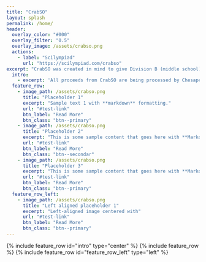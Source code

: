 ```yaml
---
title: "CrabSO"
layout: splash
permalink: /home/
header:
  overlay_color: "#000"
  overlay_filter: "0.5"
  overlay_image: /assets/crabso.png
  actions:
    - label: "Scilympiad"
      url: "https://scilympiad.com/crabso"
excerpt: "CrabSO was created in mind to give Division B (middle school) students another invitational to compete at before their regionals and/or state competitions as well as provide Marylanders another in-state competition. CrabSO is part of Chesapeake Stem Connections, a 501(c)(3) registered Maryland based nonprofit dedicated to supporting up and coming middle school Science Olympiad teams in Maryland."
  intro: 
    - excerpt: 'All proceeds from CrabSO are being processed by Chesapeake Stem Connections and will be reinvested back into Chesapeake Stem Connections endeavors such as financially supporting Maryland teams, providing workshops, and funding future in-person competitions.'
  feature_row:
    - image_path: /assets/crabso.png
      title: "Placeholder 1"
      excerpt: "Sample text 1 with **markdown** formatting."
      url: "#test-link"
      btn_label: "Read More"
      btn_class: "btn--primary"
    - image_path: /assets/crabso.png
      title: "Placeholder 2"
      excerpt: "This is some sample content that goes here with **Markdown** formatting."
      url: "#test-link"
      btn_label: "Read More"
      btn_class: "btn--secondar"
    - image_path: /assets/crabso.png
      title: "Placeholder 3"
      excerpt: "This is some sample content that goes here with **Markdown** formatting."
      url: "#test-link"
      btn_label: "Read More"
      btn_class: "btn--primary"
  feature_row_left:
    - image_path: /assets/crabso.png
      title: "Left aligned placeholder 1"
      excerpt: "Left-aligned image centered with"
      url: "#test-link"
      btn_label: "Read More"
      btn_class: "btn--primary"
---
```

{% include feature_row id="intro" type="center" %}
{% include feature_row %}
{% include feature_row id="feature_row_left" type="left" %}
